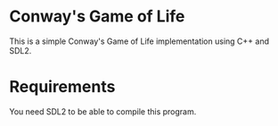# Conway's Game of Life
This is a simple Conway's Game of Life implementation using C++ and SDL2.

# Requirements
You need SDL2 to be able to compile this program.

